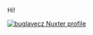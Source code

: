 Hi! 

[![buglavecz Nuxter profile](https://nuxters.nuxt.com/card/buglavecz/og.png)](https://nuxters.nuxt.com/buglavecz)
